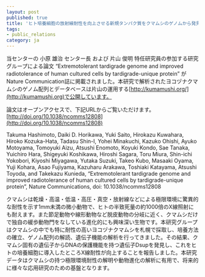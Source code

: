 ```yaml
---
layout: post
published: true
title: 'ヒト培養細胞の放射線耐性を向上させる新規タンパク質をクマムシのゲノムから発見した論文がNature Communications誌に掲載されました'
tags:
- public_relations
category: ja
---
```

当センターの 小原 雄治 センター長 および 片山 俊明 特任研究員の参加する研究グループによる論文 “Extremotolerant tardigrade genome and improved radiotolerance of human cultured cells by tardigrade-unique protein” がNature Communication誌に掲載されました。本研究で解析されたヨコヅナクマムシのゲノム配列とデータベースは片山の運用する[http://kumamushi.org/](http://kumamushi.org)で公開しています。

 

論文はオープンアクセスで、下記URLからご覧いただけます。
[http://doi.org/10.1038/ncomms12808](http://doi.org/10.1038/ncomms12808)

 

Takuma Hashimoto, Daiki D. Horikawa, Yuki Saito, Hirokazu Kuwahara, Hiroko Kozuka-Hata, Tadasu Shin-I, Yohei Minakuchi, Kazuko Ohishi, Ayuko Motoyama, Tomoyuki Aizu, Atsushi Enomoto, Koyuki Kondo, Sae Tanaka, Yuichiro Hara, Shigeyuki Koshikawa, Hiroshi Sagara, Toru Miura, Shin-ichi Yokobori, Kiyoshi Miyagawa, Yutaka Suzuki, Takeo Kubo, Masaaki Oyama, Yuji Kohara, Asao Fujiyama, Kazuharu Arakawa, Toshiaki Katayama, Atsushi Toyoda, and Takekazu Kunieda, “Extremotolerant tardigrade genome and improved radiotolerance of human cultured cells by tardigrade-unique protein”, Nature Communications, doi: 10.1038/ncomms12808

 

クマムシは乾燥・高温・低温・高圧・真空・放射線などによる極限環境に驚異的な耐性を示す1mm未満の微小動物で、ヒトの半致死量の約1000倍のX線照射にも耐えます。また節足動物や線形動物など脱皮動物の分岐に近く、クマムシだけで独自の緩歩動物門をなしている進化的にも興味深い生物です。本研究グループはクマムシの中でも特に耐性の高いヨコヅナクマムシを札幌で採取し、培養方法の確立、ゲノム配列の解読、遺伝子機能の解析を行ってきました。その結果、クマムシ固有の遺伝子からDNAの保護機能を持つ遺伝子Dsupを発見し、これをヒトの培養細胞に導入したところX線耐性が向上することを報告しました。本研究データはクマムシの持つ極限環境耐性の解明や動物進化の解析に有用で、将来的に様々な応用研究のための基盤となります。